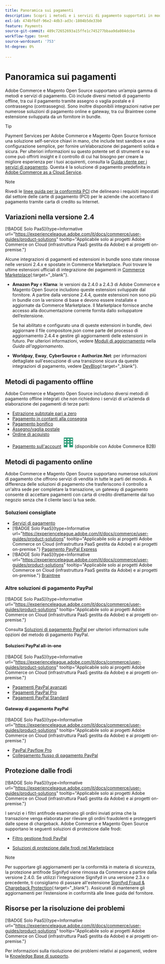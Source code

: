 ```yaml
---
title: Panoramica sui pagamenti
description: Scopri i metodi e i servizi di pagamento supportati in modalità nativa in Adobe Commerce e Magento Open Source.
exl-id: 474bf6df-96e2-4db3-ad3c-1804b5de33b0
feature: Payments
source-git-commit: 489c72652693a15ffe1c745277bbaa9da084dcba
workflow-type: tm+mt
source-wordcount: '753'
ht-degree: 0%

---
```


# Panoramica sui pagamenti

Adobe Commerce e Magento Open Source supportano un’ampia gamma di metodi e servizi di pagamento. Ciò include diversi metodi di pagamento offline, tra cui il pagamento tramite assegno o vaglia postale e il contrassegno (contrassegno). Sono inoltre disponibili integrazioni native per numerose soluzioni di pagamento online e gateway, tra cui Braintree come estensione sviluppata da un fornitore in bundle.

>[!TIP]
>
>Payment Services per Adobe Commerce e Magento Open Source fornisce una soluzione self-service chiavi in mano, che include test sandbox e una configurazione semplice, per fornire un’elaborazione dei pagamenti solida e sicura. Per ulteriori informazioni su questo potente set di strumenti e su come può offrirti insight e il controllo di cui hai bisogno per creare la migliore esperienza per i tuoi acquirenti, consulta la [Guida utente per i servizi di pagamento](https://experienceleague.adobe.com/docs/commerce/payment-services/guide-overview.html?lang=it). Questa è la soluzione di pagamento predefinita in [Adobe Commerce as a Cloud Service](https://experienceleague.adobe.com/it/docs/commerce/cloud-service/overview).

>[!NOTE]
>
>Rivedi le [linee guida per la conformità PCI](../getting-started/compliance-pci.md) che delineano i requisiti impostati dal settore delle carte di pagamento (PCI) per le aziende che accettano il pagamento tramite carta di credito su Internet.

## Variazioni nella versione 2.4

[!BADGE Solo PaaS]{type=Informative url="https://experienceleague.adobe.com/it/docs/commerce/user-guides/product-solutions" tooltip="Applicabile solo ai progetti Adobe Commerce on Cloud (infrastruttura PaaS gestita da Adobe) e ai progetti on-premise."}

Alcune integrazioni di pagamenti ed estensioni in bundle sono state rimosse nelle versioni 2.4.x e spostate in Commerce Marketplace. Puoi trovare le ultime estensioni ufficiali di integrazione dei pagamenti in [Commerce Marketplace](https://marketplace.magento.com/extensions/payments-security.html){:target="_blank"}.

- **Amazon Pay** e **Klarna**: le versioni da 2.4.0 a 2.4.3 di Adobe Commerce e Magento Open Source includono queste estensioni sviluppate dal fornitore. A partire dalla versione 2.4.4, queste estensioni non sono più in bundle con la versione di base e devono essere installate e aggiornate da Commerce Marketplace. Il Marketplace fornisce anche accesso alla documentazione corrente fornita dallo sviluppatore dell’estensione.

  Se hai abilitato e configurato una di queste estensioni in bundle, devi aggiornare il file compositore.json come parte del processo di aggiornamento 2.4.4 e gestire gli aggiornamenti delle estensioni in futuro. Per ulteriori informazioni, vedere [Moduli di aggiornamento](https://experienceleague.adobe.com/docs/commerce-operations/upgrade-guide/modules/upgrade.html?lang=it) nella _Guida all&#39;aggiornamento_.

- **Worldpay**, **Eway**, **CyberSource** e **Authorize.Net**: per informazioni dettagliate sull&#39;esecuzione di una transizione sicura da queste integrazioni di pagamento, vedere [DevBlog](https://community.magento.com/t5/Magento-DevBlog/Deprecation-of-Magento-core-payment-integrations/ba-p/426445){:target="_blank"}.

## Metodi di pagamento offline

Adobe Commerce e Magento Open Source includono diversi metodi di pagamento offline integrati che non richiedono i servizi di un’azienda di elaborazione dei pagamenti di terze parti:

- [Estrazione subtotale pari a zero](zero-subtotal-checkout.md)
- [Pagamento in contanti alla consegna](cash-on-delivery.md)
- [Pagamento bonifico](bank-transfer.md)
- [Assegno/vaglia postale](check-money-order.md)
- [Ordine di acquisto](purchase-order.md)
- [Pagamento sull&#39;account](../b2b/enable-basic-features.md#configure-payment-on-account) ![Adobe Commerce B2B](../assets/b2b.svg) (disponibile con Adobe Commerce B2B)

## Metodi di pagamento online

Adobe Commerce e Magento Open Source supportano numerose soluzioni di pagamento che offrono servizi di vendita in tutte le parti del mondo. A differenza delle soluzioni di pagamento che trasferiscono il controllo a un&#39;altra sede per completare la transazione, un gateway di pagamento consente di accettare pagamenti con carta di credito direttamente dal tuo negozio senza che il cliente lasci la tua sede.

### Soluzioni consigliate

- [Servizi di pagamento](https://experienceleague.adobe.com/docs/commerce/payment-services/guide-overview.html?lang=it)
- [!BADGE Solo PaaS]{type=Informative url="https://experienceleague.adobe.com/it/docs/commerce/user-guides/product-solutions" tooltip="Applicabile solo ai progetti Adobe Commerce on Cloud (infrastruttura PaaS gestita da Adobe) e ai progetti on-premise."} [Pagamento PayPal Express](paypal-express-checkout.md)
- [!BADGE Solo PaaS]{type=Informative url="https://experienceleague.adobe.com/it/docs/commerce/user-guides/product-solutions" tooltip="Applicabile solo ai progetti Adobe Commerce on Cloud (infrastruttura PaaS gestita da Adobe) e ai progetti on-premise."} [Braintree](braintree.md)

### Altre soluzioni di pagamento PayPal

[!BADGE Solo PaaS]{type=Informative url="https://experienceleague.adobe.com/it/docs/commerce/user-guides/product-solutions" tooltip="Applicabile solo ai progetti Adobe Commerce on Cloud (infrastruttura PaaS gestita da Adobe) e ai progetti on-premise."}

Consulta [Soluzioni di pagamento PayPal](paypal.md) per ulteriori informazioni sulle opzioni del metodo di pagamento PayPal.

#### Soluzioni PayPal all-in-one

[!BADGE Solo PaaS]{type=Informative url="https://experienceleague.adobe.com/it/docs/commerce/user-guides/product-solutions" tooltip="Applicabile solo ai progetti Adobe Commerce on Cloud (infrastruttura PaaS gestita da Adobe) e ai progetti on-premise."}

- [Pagamenti PayPal avanzati](paypal-payments-advanced.md)
- [Pagamenti PayPal Pro](paypal-payments-pro.md)
- [Pagamenti PayPal Standard](paypal-payments-standard.md)

#### Gateway di pagamento PayPal

[!BADGE Solo PaaS]{type=Informative url="https://experienceleague.adobe.com/it/docs/commerce/user-guides/product-solutions" tooltip="Applicabile solo ai progetti Adobe Commerce on Cloud (infrastruttura PaaS gestita da Adobe) e ai progetti on-premise."}

- [PayPal Payflow Pro](paypal-payflow-pro.md)
- [Collegamento flusso di pagamento PayPal](paypal-payflow-link.md)

## Protezione dalle frodi

[!BADGE Solo PaaS]{type=Informative url="https://experienceleague.adobe.com/it/docs/commerce/user-guides/product-solutions" tooltip="Applicabile solo ai progetti Adobe Commerce on Cloud (infrastruttura PaaS gestita da Adobe) e ai progetti on-premise."}

I servizi e i filtri antifrode esaminano gli ordini inviati prima che la transazione venga elaborata per rilevare gli ordini fraudolenti e proteggerti dalle spese di chargeback. Adobe Commerce e Magento Open Source supportano le seguenti soluzioni di protezione dalle frodi:

- [Filtro gestione frodi PayPal](paypal.md#paypal-fraud-management-filters)

- [Soluzioni di protezione dalle frodi nel Marketplace][1]

>[!NOTE]
>
>Per supportare gli aggiornamenti per la conformità in materia di sicurezza, la protezione antifrode Signifyd viene rimossa da Commerce a partire dalla versione 2.4.0. Se utilizzi l&#39;integrazione Signifyd in una versione 2.3.x o precedente, ti consigliamo di passare all&#39;estensione [Signifyd Fraud &amp; Chargeback Protection](https://marketplace.magento.com/signifyd-module-connect.html){:target="_blank"}. Assicurati di mantenere gli aggiornamenti per l’estensione in conformità alle linee guida del fornitore.

## Risorse per la risoluzione dei problemi

[!BADGE Solo PaaS]{type=Informative url="https://experienceleague.adobe.com/it/docs/commerce/user-guides/product-solutions" tooltip="Applicabile solo ai progetti Adobe Commerce on Cloud (infrastruttura PaaS gestita da Adobe) e ai progetti on-premise."}

Per informazioni sulla risoluzione dei problemi relativi ai pagamenti, vedere la [Knowledge Base di supporto](https://experienceleague.adobe.com/docs/commerce-knowledge-base/kb/overview.html?lang=it).

[1]: https://marketplace.magento.com/catalogsearch/result?q=fraud%20protection
